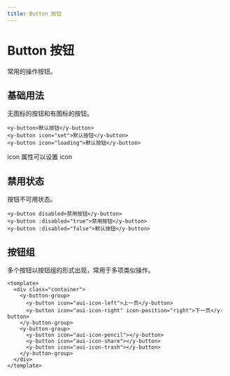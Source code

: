 ```yaml
---
title: Button 按钮
---
```


# Button 按钮

常用的操作按钮。

## 基础用法

无图标的按钮和有图标的按钮。
<ClientOnly>
<ybutton-demo></ybutton-demo>
</ClientOnly>

```vue
<y-button>默认按钮</y-button>
<y-button icon="set">默认按钮</y-button>
<y-button icon="loading">默认按钮</y-button>
```

icon 属性可以设置 icon

## 禁用状态

按钮不可用状态。

<ClientOnly>
<ybutton-demo-disabled></ybutton-demo-disabled>
</ClientOnly>

```vue
<y-button disabled>禁用按钮</y-button>
<y-button :disabled="true">禁用按钮</y-button>
<y-button :disabled="false">默认按钮</y-button>
```

## 按钮组

多个按钮以按钮组的形式出现，常用于多项类似操作。

<ClientOnly>
<ybutton-demo-group></ybutton-demo-group>
</ClientOnly>

```vue
<template>
  <div class="container">
    <y-button-group>
      <y-button icon="aui-icon-left">上一页</y-button>
      <y-button icon="aui-icon-right" icon-position="right">下一页</y-button>
    </y-button-group>
    <y-button-group>
      <y-button icon="aui-icon-pencil"></y-button>
      <y-button icon="aui-icon-share"></y-button>
      <y-button icon="aui-icon-trash"></y-button>
    </y-button-group>
  </div>
</template>
```